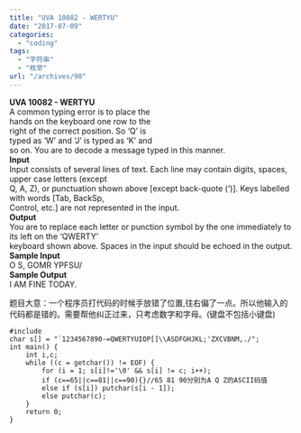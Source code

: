 ```yaml
---
title: "UVA 10082 - WERTYU"
date: "2017-07-09"
categories: 
  - "coding"
tags: 
  - "字符串"
  - "枚举"
url: "/archives/90"
---
```


**UVA 10082 - WERTYU**  
A common typing error is to place the  
hands on the keyboard one row to the  
right of the correct position. So ‘Q’ is  
typed as ‘W’ and ‘J’ is typed as ‘K’ and  
so on. You are to decode a message typed in this manner.  
**Input**  
Input consists of several lines of text. Each line may contain digits, spaces, upper case letters (except  
Q, A, Z), or punctuation shown above \[except back-quote (‘)\]. Keys labelled with words \[Tab, BackSp,  
Control, etc.\] are not represented in the input.  
**Output**  
You are to replace each letter or punction symbol by the one immediately to its left on the ‘QWERTY’  
keyboard shown above. Spaces in the input should be echoed in the output.  
**Sample Input**  
O S, GOMR YPFSU/  
**Sample Output**  
I AM FINE TODAY.

题目大意：一个程序员打代码的时候手放错了位置,往右偏了一点。所以他输入的代码都是错的。需要帮他纠正过来，只考虑数字和字母。(键盘不包括小键盘)

```
#include  
char s[] = "`1234567890-=QWERTYUIOP[]\\ASDFGHJKL;'ZXCVBNM,./";  
int main() {  
    int i,c; 
    while ((c = getchar()) != EOF) {  
        for (i = 1; s[i]!='\0' && s[i] != c; i++);
        if (c==65||c==81||c==90){}//65 81 90分别为A Q Z的ASCII码值
        else if (s[i]) putchar(s[i - 1]);
        else putchar(c); 
    }
    return 0;  
}
```
